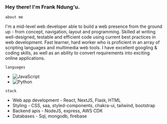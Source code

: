 ### <h3> Hey there! I'm Frank Ndung'u. </h3>

``
about me
``
 
<div>
 <p>
I'm a mid-level web developer able to build a web presence from the ground up - from concept, navigation, layout and programming. Skilled at writing well-designed, testable and efficient code using current best practices in web development. Fast learner, hard worker who is proficient in an array of scripting languages and multimedia web tools. I have excellent googling & coding skills, as well as an ability to convert requirements into exciting online applications.
</p>
</div>

``
languages
``
-   ![JavaScript](https://img.shields.io/badge/-JavaScript-333333?style=flat&logo=javascript)
-   ![Python](https://img.shields.io/badge/-Python-333333?style=flat&logo=python)



``
stack
``
- Web app development - React, NextJS, Flask, HTML
- Styling - CSS, saa, styled-components, chakra-ui, tailwind, bootstrap
- Backend apis - NodeJS, express, AWS CDK
- Databases - Sql, mongodb, firebase



<!---
dosha10/dosha10 is a ✨ special ✨ repository because its `README.md` (this file) appears on your GitHub profile.
You can click the Preview link to take a look at your changes.
--->
